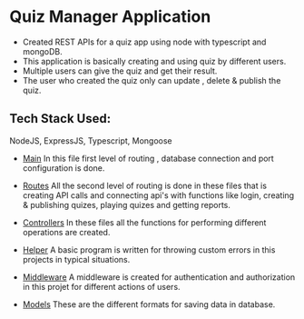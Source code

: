 # Quiz Manager Application
- Created REST APIs for a quiz app using node with typescript and mongoDB.
- This application is basically creating and using quiz by different users.
- Multiple users can give the quiz and get their result.
- The user who created the quiz only can update , delete &  publish the quiz.

## Tech Stack Used:
NodeJS, ExpressJS, Typescript, Mongoose

* [Main](./src/app.ts)
    In this file first level of routing , database connection and port configuration is done.

* [Routes](./src/routes/)
    All the second level of routing is done in these files that is creating API calls and connecting api's with functions like login, creating & publishing quizes, playing quizes and getting reports.

* [Controllers](./src/controllers/)
    In these files all the functions for performing different operations are created.

* [Helper](./src/helper/)
    A basic program is written for throwing custom errors in this projects in typical situations.

* [Middleware](./src/middlewares/)
    A middleware is created for authentication and authorization in this projet for different actions of users.

* [Models](./src/models/)
    These are the different formats for saving data in database.
